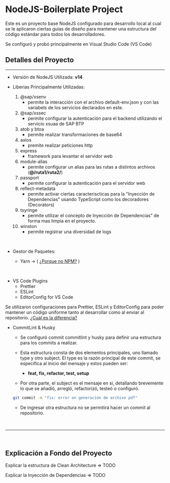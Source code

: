 # NodeJS-Boilerplate Project

Este es un proyecto base NodeJS configurado para desarrollo local al cual se le aplicaron ciertas guias de diseño para mantener una estructura del código estándar para todos los desarrolladores.

Se configuró y probó principalmente en Visual Studio Code (VS Code)

## Detalles del Proyecto

---

-   Versión de NodeJS Utilizada: **v14**

-   Liberias Principalmente Utilizadas:

    1.  @sap/xsenv
        -   permite la interacción con el archivo default-env.json y con las variabels de los servicios declarados en este.
    2.  @sap/xssec
        -   permite configurar la autenticación para el backend utilizando el servicio xsuaa de SAP BTP
    3.  atob y btoa
        -   permite realizar transformaciones de base64
    4.  axios
        -   premite realizar peticiones http
    5.  express
        -   framework para levantar el servidor web
    6.  module-alias
        -   permite configurar un alias para las rutas a distintos archivos (**@/ruta1/ruta2/**)
    7.  passport
        -   permite configurar la autenticación para el servidor web
    8.  reflect-metadata
        -   permite activar ciertas caracteriscticas para la "Inyección de Dependencias" usando TypeScript como los decoradores (Decorators)
    9.  tsyringe
        -   permite utilizar el concepto de Inyección de Dependencias" de forma mas limpia en el proyecto.
    10. winston
        -   permite registrar una diversidad de logs

<br>

-   Gestor de Paquetes:

    -   Yarn -> ( [¿Porque no NPM?](https://www.whitesourcesoftware.com/free-developer-tools/blog/npm-vs-yarn-which-should-you-choose/#:~:text=During%20the%20installation%20process%2C%20Yarn,download%20of%20previously%20downloaded%20packages) )

<br>

-   VS Code Plugins
    -   Prettier
    -   ESLint
    -   EditorConfig for VS Code

Se utilizaron configuraciones para Prettier, ESLint y EditorConfig para poder mantener un código uniforme tanto al desarrollar como al enviar al repositorio. [¿Cual es la diferencia?](https://stackoverflow.com/questions/48363647/editorconfig-vs-eslint-vs-prettier-is-it-worthwhile-to-use-them-all)

-   CommitLint & Husky

    -   Se configuró commit commitlint y husky para definir una estructura para los commits a realizar.

    -   Esta estructura consta de dos elementos principales, uno llamado type y otro subject. El type es la razón principal de este commit, se especifica al inicio del mensaje y estos pueden ser:

        -   **feat, fix, refactor, test, setup**

    -   Por otra parte, el subject es el mensaje en si, detallando brevemente lo que se añadió, arregló, refactorizó, testeó o configuró.

    ```bash
    git commit -m "fix: error en generación de archivo pdf"
    ```

    -   De ingresar otra estructura no se permitirá hacer un commit al repositorio.

<br>

---

<br>

## Explicación a Fondo del Proyecto

Explicar la estructura de Clean Architecture => TODO

Explicar la Inyección de Dependencias => TODO
